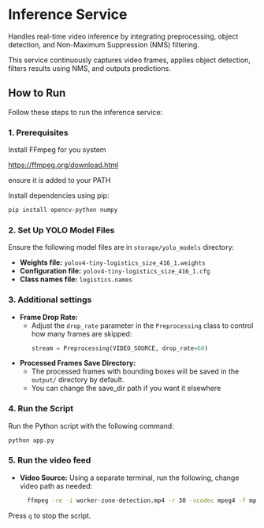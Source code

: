 # Inference Service

Handles real-time video inference by integrating preprocessing, object detection, 
and Non-Maximum Suppression (NMS) filtering.

This service continuously captures video frames, applies object detection, 
filters results using NMS, and outputs predictions.

## **How to Run**

Follow these steps to run the inference service:

### **1. Prerequisites**
Install FFmpeg for you system

https://ffmpeg.org/download.html

ensure it is added to your PATH

Install dependencies using pip:

```bash
pip install opencv-python numpy
```

### **2. Set Up YOLO Model Files**
Ensure the following model files are in `storage/yolo_models` directory:
- **Weights file:** `yolov4-tiny-logistics_size_416_1.weights`
- **Configuration file:** `yolov4-tiny-logistics_size_416_1.cfg`
- **Class names file:** `logistics.names`

### **3. Additional settings** 
- **Frame Drop Rate:**
  - Adjust the `drop_rate` parameter in the `Preprocessing` class to control how many frames are skipped:
    ```python
    stream = Preprocessing(VIDEO_SOURCE, drop_rate=60)  
    ```
- **Processed Frames Save Directory:**
  - The processed frames with bounding boxes will be saved in the `output/` directory by default.
  - You can change the save_dir path if you want it elsewhere

### **4. Run the Script**
Run the Python script with the following command:
```bash
python app.py
```

### **5. Run the video feed**
- **Video Source:** Using a separate terminal, run the following, change video path as needed:
  ```bash
    ffmpeg -re -i worker-zone-detection.mp4 -r 30 -vcodec mpeg4 -f mpegts udp://127.0.0.1:23000 
  ```

 Press `q` to stop the script.

